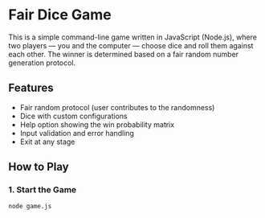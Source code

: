 # Fair Dice Game

This is a simple command-line game written in JavaScript (Node.js), where two players — you and the computer — choose dice and roll them against each other. The winner is determined based on a fair random number generation protocol.

## Features

- Fair random protocol (user contributes to the randomness)
- Dice with custom configurations
- Help option showing the win probability matrix
- Input validation and error handling
- Exit at any stage

## How to Play

### 1. Start the Game

```bash
node game.js
